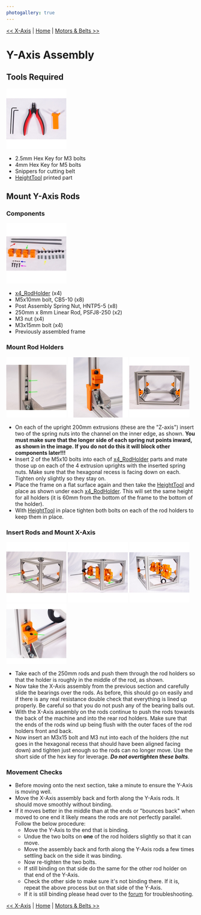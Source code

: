 ```yaml
---
photogallery: true
---
```


[<< X-Axis](02.X-Axis.html) | [Home](/mk1/build/) | [Motors & Belts >>](04.Motors_And_Belts.html)

# Y-Axis Assembly

## Tools Required

<a href="/mk1/img/build/048.jpg" data-imagelightbox="a"><img src="/mk1/img/build/thumb/048.jpg"></a>

-   2.5mm Hex Key for M3 bolts
-   4mm Hex Key for M5 bolts
-   Snippers for cutting belt
-   [HeightTool](https://github.com/ManiacalLabs/Engravinator/blob/master/Mk1/Fabrication/3D_Printed/Core_Components/HeightTool.stl) printed part

## Mount Y-Axis Rods

### Components

<a href="/mk1/img/build/049.jpg" data-imagelightbox="b"><img src="/mk1/img/build/thumb/049.jpg"></a>

-   <span class="dot green"></span> [x4_RodHolder](https://github.com/ManiacalLabs/Engravinator/blob/master/Mk1/Fabrication/3D_Printed/Core_Components/x4_RodHolder.stl) (x4)
-   <span class="dot orange"></span> M5x10mm bolt, CB5-10 (x8)
-   <span class="dot yellow"></span> Post Assembly Spring Nut, HNTP5-5 (x8)
-   <span class="dot red"></span> 250mm x 8mm Linear Rod, PSFJ8-250 (x2)
-   <span class="dot blue"></span> M3 nut (x4)
-   <span class="dot purple"></span> M3x15mm bolt (x4)
-   Previously assembled frame

### Mount Rod Holders

<a href="/mk1/img/build/050.jpg" data-imagelightbox="c"><img src="/mk1/img/build/thumb/050.jpg"></a>
<a href="/mk1/img/build/051.jpg" data-imagelightbox="c"><img src="/mk1/img/build/thumb/051.jpg"></a>
<a href="/mk1/img/build/052.jpg" data-imagelightbox="c"><img src="/mk1/img/build/thumb/052.jpg"></a>

-   On each of the upright 200mm extrusions (these are the "Z-axis") insert two of the spring nuts into the channel on the inner edge, as shown. **You must make sure that the longer side of each spring nut points inward, as shown in the image. If you do not do this it will block other components later!!!**
-   Insert 2 of the M5x10 bolts into each of [x4_RodHolder](https://github.com/ManiacalLabs/Engravinator/blob/master/Mk1/Fabrication/3D_Printed/Core_Components/x4_RodHolder.stl) parts and mate those up on each of the 4 extrusion uprights with the inserted spring nuts. Make sure that the hexagonal recess is facing down on each. Tighten only slightly so they stay on.
-   Place the frame on a flat surface again and then take the [HeightTool](https://github.com/ManiacalLabs/Engravinator/blob/master/Mk1/Fabrication/3D_Printed/Core_Components/HeightTool.stl) and place as shown under each [x4_RodHolder](https://github.com/ManiacalLabs/Engravinator/blob/master/Mk1/Fabrication/3D_Printed/Core_Components/x4_RodHolder.stl). This will set the same height for all holders (it is 60mm from the bottom of the frame to the bottom of the holder).
-   With [HeightTool](https://github.com/ManiacalLabs/Engravinator/blob/master/Mk1/Fabrication/3D_Printed/Core_Components/HeightTool.stl) in place tighten both bolts on each of the rod holders to keep them in place.

### Insert Rods and Mount X-Axis

<a href="/mk1/img/build/053.jpg" data-imagelightbox="d"><img src="/mk1/img/build/thumb/053.jpg"></a>
<a href="/mk1/img/build/054.jpg" data-imagelightbox="d"><img src="/mk1/img/build/thumb/054.jpg"></a>
<a href="/mk1/img/build/055.jpg" data-imagelightbox="d"><img src="/mk1/img/build/thumb/055.jpg"></a>
<a href="/mk1/img/build/056.jpg" data-imagelightbox="d"><img src="/mk1/img/build/thumb/056.jpg"></a>

-   Take each of the 250mm rods and push them through the rod holders so that the holder is roughly in the middle of the rod, as shown.
-   Now take the X-Axis assembly from the previous section and carefully slide the bearings over the rods. As before, this should go on easily and if there is any real resistance double check that everything is lined up properly. Be careful so that you do not push any of the bearing balls out.
-   With the X-Axis assembly on the rods continue to push the rods towards the back of the machine and into the rear rod holders. Make sure that the ends of the rods wind up being flush with the outer faces of the rod holders front and back.
-   Now insert an M3x15 bolt and M3 nut into each of the holders (the nut goes in the hexagonal recess that should have been aligned facing down) and tighten just enough so the rods can no longer move. Use the short side of the hex key for leverage. __*Do not overtighten these bolts*__.

### Movement Checks

-   Before moving onto the next section, take a minute to ensure the Y-Axis is moving well.
-   Move the X-Axis assembly back and forth along the Y-Axis rods. It should move smoothly without binding.
-   If it moves better in the middle than at the ends or "bounces back" when moved to one end it likely means the rods are not perfectly parallel. Follow the below procedure:
    -   Move the Y-Axis to the end that is binding.
    -   Undue the two bolts on **one** of the rod holders slightly so that it can move.
    -   Move the assembly back and forth along the Y-Axis rods a few times settling back on the side it was binding.
    -   Now re-tighten the two bolts.
    -   If still binding on that side do the same for the other rod holder on that end of the Y-Axis.
    -   Check the other side to make sure it's not binding there. If it is, repeat the above process but on that side of the Y-Axis.
    -   If it is still binding please head over to the [forum](https://forum.maniacallabs.com/c/engravinator) for troubleshooting.

[<< X-Axis](02.X-Axis.html) | [Home](/mk1/build/) | [Motors & Belts >>](04.Motors_And_Belts.html)